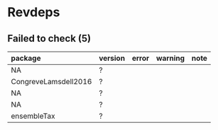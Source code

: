 # Revdeps

## Failed to check (5)

|package              |version |error |warning |note |
|:--------------------|:-------|:-----|:-------|:----|
|NA                   |?       |      |        |     |
|CongreveLamsdell2016 |?       |      |        |     |
|NA                   |?       |      |        |     |
|NA                   |?       |      |        |     |
|ensembleTax          |?       |      |        |     |

